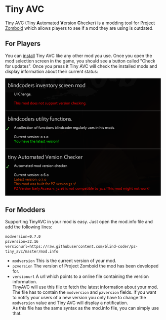 # Tiny AVC

Tiny AVC (Tiny **A**utomated **V**ersion **C**hecker) is a modding tool for [Project Zomboid](http://projectzomboid.com/) which allows players to see if a mod they are using is outdated.

## For Players
You can [install](http://theindiestone.com/forums/index.php/topic/1395-) Tiny AVC like any other mod you use. Once you open the mod selection screen in the game, you should see a button called "Check for updates". Once you press it Tiny AVC will check the installed mods and display information about their current status:

![preview](https://raw.githubusercontent.com/blind-coder/pz-tiny_avc/master/tiny_avc_poster.png)

## For Modders

Supporting TinyAVC in your mod is easy. Just open the mod.info file and add the following lines:

```
modversion=0.7.0
pzversion=32.16
versionurl=https://raw.githubusercontent.com/blind-coder/pz-tiny_avc/master/mod.info
```

- ```modversion``` This is the current version of your mod.
- ```pzversion``` The version of Project Zomboid the mod has been developed for.
- ```versionurl``` A url which points to a online file containing the version information.  
TinyAVC will use this file to fetch the latest information about your mod. The file has to contain the ```modversion``` and ```pzversion``` fields. If you want to notify your users of a new version you only have to change the ```modversion``` value and Tiny AVC will display a notification.  
As this file has the same syntax as the mod.info file, you can simply use that.
